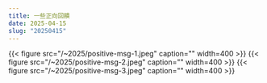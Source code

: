 ```yaml
---
title: 一些正向回饋
date: 2025-04-15
slug: "20250415"
---
```


{{< figure src="/~2025/positive-msg-1.jpeg" caption="" width=400 >}}
{{< figure src="/~2025/positive-msg-2.jpeg" caption="" width=400 >}}
{{< figure src="/~2025/positive-msg-3.jpeg" caption="" width=400 >}}
